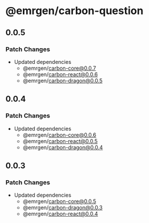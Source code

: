# @emrgen/carbon-question

## 0.0.5

### Patch Changes

- Updated dependencies
  - @emrgen/carbon-core@0.0.7
  - @emrgen/carbon-react@0.0.6
  - @emrgen/carbon-dragon@0.0.5

## 0.0.4

### Patch Changes

- Updated dependencies
  - @emrgen/carbon-core@0.0.6
  - @emrgen/carbon-react@0.0.5
  - @emrgen/carbon-dragon@0.0.4

## 0.0.3

### Patch Changes

- Updated dependencies
  - @emrgen/carbon-core@0.0.5
  - @emrgen/carbon-dragon@0.0.3
  - @emrgen/carbon-react@0.0.4
